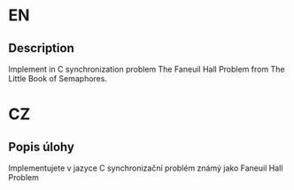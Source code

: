 # EN
## Description
Implement in C synchronization problem The Faneuil Hall Problem from The Little Book of Semaphores.
# CZ
## Popis úlohy
Implementujete v jazyce C synchronizační problém známý jako Faneuil Hall Problem

